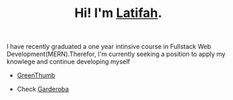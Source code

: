 <div align="center"> 
  <h1> Hi! I'm <a href="https://github.com/Latifahal">Latifah</a>.</h1>
</div>
<br />

<div><p>I have recently graduated a one year intinsive course in Fullstack Web Development(MERN).Therefor, I'm currently seeking a position to apply my knowlege and continue developing myself</p>
</div>

* <a href="http://greenthumbshop.herokuapp.com/" name="GreenThumb">GreenThumb</a>




* <a name="section-1"></a> Check
[Garderoba](#section-1)
